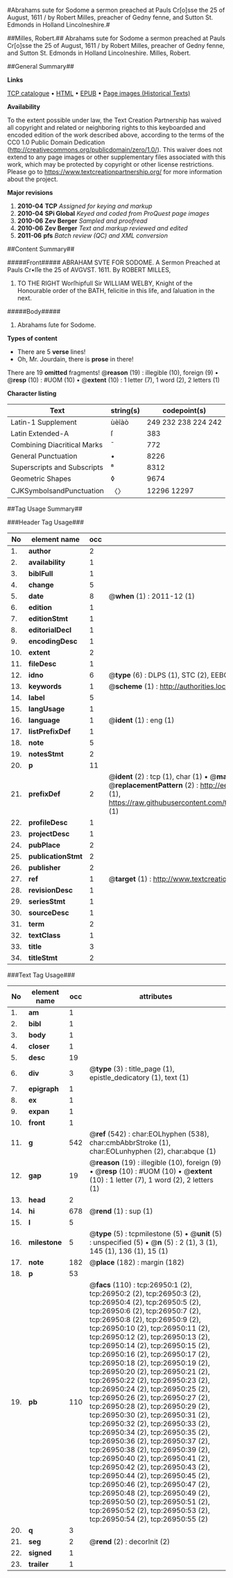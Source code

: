 #Abrahams sute for Sodome a sermon preached at Pauls Cr[o]sse the 25 of August, 1611 / by Robert Milles, preacher of Gedny fenne, and Sutton St. Edmonds in Holland Lincolneshire.#

##Milles, Robert.##
Abrahams sute for Sodome a sermon preached at Pauls Cr[o]sse the 25 of August, 1611 / by Robert Milles, preacher of Gedny fenne, and Sutton St. Edmonds in Holland Lincolneshire.
Milles, Robert.

##General Summary##

**Links**

[TCP catalogue](http://www.ota.ox.ac.uk/tcp/)  • 
[HTML](http://tei.it.ox.ac.uk/tcp/Texts-HTML/free/A07/A07544.html)  • 
[EPUB](http://tei.it.ox.ac.uk/tcp/Texts-EPUB/free/A07/A07544.epub) • 
[Page images (Historical Texts)](https://historicaltexts.jisc.ac.uk/eebo-23887164e)

**Availability**

To the extent possible under law, the Text Creation Partnership has waived all copyright and related or neighboring rights to this keyboarded and encoded edition of the work described above, according to the terms of the CC0 1.0 Public Domain Dedication (http://creativecommons.org/publicdomain/zero/1.0/). This waiver does not extend to any page images or other supplementary files associated with this work, which may be protected by copyright or other license restrictions. Please go to https://www.textcreationpartnership.org/ for more information about the project.

**Major revisions**

1. __2010-04__ __TCP__ *Assigned for keying and markup*
1. __2010-04__ __SPi Global__ *Keyed and coded from ProQuest page images*
1. __2010-06__ __Zev Berger__ *Sampled and proofread*
1. __2010-06__ __Zev Berger__ *Text and markup reviewed and edited*
1. __2011-06__ __pfs__ *Batch review (QC) and XML conversion*

##Content Summary##

#####Front#####
ABRAHAM SVTE FOR SODOME. A Sermon Preached at Pauls Cr•ſſe the 25 of AVGVST. 1611. By ROBERT MILLES,
1. TO THE RIGHT Worſhipfull Sir WILLIAM WELBY, Knight of the Honourable order of the BATH, felicitie in this life, and ſaluation in the next.

#####Body#####

1. Abrahams ſute for Sodome.

**Types of content**

  * There are 5 **verse** lines!
  * Oh, Mr. Jourdain, there is **prose** in there!

There are 19 **omitted** fragments! 
 @__reason__ (19) : illegible (10), foreign (9)  •  @__resp__ (10) : #UOM (10)  •  @__extent__ (10) : 1 letter (7), 1 word (2), 2 letters (1)

**Character listing**


|Text|string(s)|codepoint(s)|
|---|---|---|
|Latin-1 Supplement|ùèîàò|249 232 238 224 242|
|Latin Extended-A|ſ|383|
|Combining             Diacritical Marks|̄|772|
|General Punctuation|•|8226|
|Superscripts             and Subscripts|⁸|8312|
|Geometric Shapes|◊|9674|
|CJKSymbolsandPunctuation|〈〉|12296 12297|

##Tag Usage Summary##

###Header Tag Usage###

|No|element name|occ|attributes|
|---|---|---|---|
|1.|__author__|2||
|2.|__availability__|1||
|3.|__biblFull__|1||
|4.|__change__|5||
|5.|__date__|8| @__when__ (1) : 2011-12 (1)|
|6.|__edition__|1||
|7.|__editionStmt__|1||
|8.|__editorialDecl__|1||
|9.|__encodingDesc__|1||
|10.|__extent__|2||
|11.|__fileDesc__|1||
|12.|__idno__|6| @__type__ (6) : DLPS (1), STC (2), EEBO-CITATION (1), OCLC (1), VID (1)|
|13.|__keywords__|1| @__scheme__ (1) : http://authorities.loc.gov/ (1)|
|14.|__label__|5||
|15.|__langUsage__|1||
|16.|__language__|1| @__ident__ (1) : eng (1)|
|17.|__listPrefixDef__|1||
|18.|__note__|5||
|19.|__notesStmt__|2||
|20.|__p__|11||
|21.|__prefixDef__|2| @__ident__ (2) : tcp (1), char (1)  •  @__matchPattern__ (2) : ([0-9\-]+):([0-9IVX]+) (1), (.+) (1)  •  @__replacementPattern__ (2) : http://eebo.chadwyck.com/downloadtiff?vid=$1&page=$2 (1), https://raw.githubusercontent.com/textcreationpartnership/Texts/master/tcpchars.xml#$1 (1)|
|22.|__profileDesc__|1||
|23.|__projectDesc__|1||
|24.|__pubPlace__|2||
|25.|__publicationStmt__|2||
|26.|__publisher__|2||
|27.|__ref__|1| @__target__ (1) : http://www.textcreationpartnership.org/docs/. (1)|
|28.|__revisionDesc__|1||
|29.|__seriesStmt__|1||
|30.|__sourceDesc__|1||
|31.|__term__|2||
|32.|__textClass__|1||
|33.|__title__|3||
|34.|__titleStmt__|2||


###Text Tag Usage###

|No|element name|occ|attributes|
|---|---|---|---|
|1.|__am__|1||
|2.|__bibl__|1||
|3.|__body__|1||
|4.|__closer__|1||
|5.|__desc__|19||
|6.|__div__|3| @__type__ (3) : title_page (1), epistle_dedicatory (1), text (1)|
|7.|__epigraph__|1||
|8.|__ex__|1||
|9.|__expan__|1||
|10.|__front__|1||
|11.|__g__|542| @__ref__ (542) : char:EOLhyphen (538), char:cmbAbbrStroke (1), char:EOLunhyphen (2), char:abque (1)|
|12.|__gap__|19| @__reason__ (19) : illegible (10), foreign (9)  •  @__resp__ (10) : #UOM (10)  •  @__extent__ (10) : 1 letter (7), 1 word (2), 2 letters (1)|
|13.|__head__|2||
|14.|__hi__|678| @__rend__ (1) : sup (1)|
|15.|__l__|5||
|16.|__milestone__|5| @__type__ (5) : tcpmilestone (5)  •  @__unit__ (5) : unspecified (5)  •  @__n__ (5) : 2 (1), 3 (1), 145 (1), 136 (1), 15 (1)|
|17.|__note__|182| @__place__ (182) : margin (182)|
|18.|__p__|53||
|19.|__pb__|110| @__facs__ (110) : tcp:26950:1 (2), tcp:26950:2 (2), tcp:26950:3 (2), tcp:26950:4 (2), tcp:26950:5 (2), tcp:26950:6 (2), tcp:26950:7 (2), tcp:26950:8 (2), tcp:26950:9 (2), tcp:26950:10 (2), tcp:26950:11 (2), tcp:26950:12 (2), tcp:26950:13 (2), tcp:26950:14 (2), tcp:26950:15 (2), tcp:26950:16 (2), tcp:26950:17 (2), tcp:26950:18 (2), tcp:26950:19 (2), tcp:26950:20 (2), tcp:26950:21 (2), tcp:26950:22 (2), tcp:26950:23 (2), tcp:26950:24 (2), tcp:26950:25 (2), tcp:26950:26 (2), tcp:26950:27 (2), tcp:26950:28 (2), tcp:26950:29 (2), tcp:26950:30 (2), tcp:26950:31 (2), tcp:26950:32 (2), tcp:26950:33 (2), tcp:26950:34 (2), tcp:26950:35 (2), tcp:26950:36 (2), tcp:26950:37 (2), tcp:26950:38 (2), tcp:26950:39 (2), tcp:26950:40 (2), tcp:26950:41 (2), tcp:26950:42 (2), tcp:26950:43 (2), tcp:26950:44 (2), tcp:26950:45 (2), tcp:26950:46 (2), tcp:26950:47 (2), tcp:26950:48 (2), tcp:26950:49 (2), tcp:26950:50 (2), tcp:26950:51 (2), tcp:26950:52 (2), tcp:26950:53 (2), tcp:26950:54 (2), tcp:26950:55 (2)|
|20.|__q__|3||
|21.|__seg__|2| @__rend__ (2) : decorInit (2)|
|22.|__signed__|1||
|23.|__trailer__|1||
